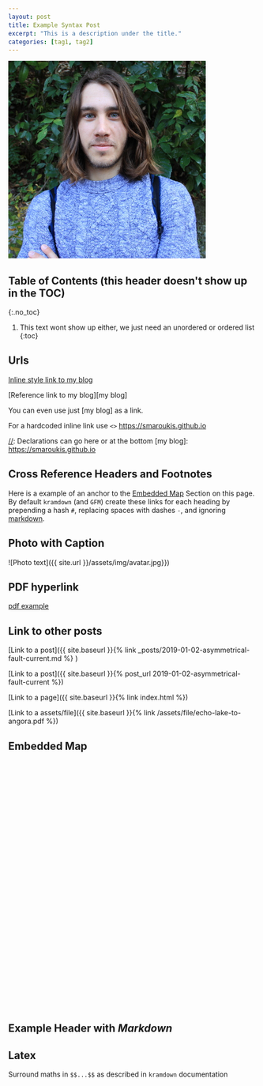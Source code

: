 ```yaml
---
layout: post
title: Example Syntax Post
excerpt: "This is a description under the title."
categories: [tag1, tag2]
---
```


![Cover](/assets/img/avatar.jpg)

## Table of Contents (this header doesn't show up in the TOC)
{:.no_toc}
1. This text wont show up either, we just need an unordered or ordered list
{:toc}

## Urls

[Inline style link to my blog](https://smaroukis.github.com)

[Reference link to my blog][my blog]

You can even use just [my blog] as a link.

For a hardcoded inline link use `<>` <https://smaroukis.github.io>

[//]: Declarations can go here or at the bottom
[my blog]: https://smaroukis.github.io

## Cross Reference Headers and Footnotes

Here is a example of an anchor to the [Embedded Map](#embedded-map) Section on this page. By default `kramdown` (and `GFM`) create these links for each heading by prepending a hash `#`, replacing spaces with dashes `-`, and ignoring [markdown](#example-header-with-markdown).

## Photo with Caption 

![Photo text]({{ site.url }}/assets/img/avatar.jpg}})

## PDF hyperlink

[pdf example]({{"/assets/file/echo-lake-to-angora.pdf"}})

[//]: # (This is a comment)

## Link to other posts

[//]: # (Below, site.baseurl is optional)

[Link to a post]({{ site.baseurl }}{% link _posts/2019-01-02-asymmetrical-fault-current.md %} )

[Link to a post]({{ site.baseurl }}{% post_url 2019-01-02-asymmetrical-fault-current %})

[Link to a page]({{ site.baseurl }}{% link index.html %})

[Link to a assets/file]({{ site.baseurl }}{% link /assets/file/echo-lake-to-angora.pdf %})

## Embedded Map

<div id="map" class="map leaflet-container" style="height: 500px; position:relative;"></div>

<script>
    var map = L.map('map').setView([-118.179,36.495], 10);
    L.tileLayer('https://api.mapbox.com/styles/v1/smaroukis/cj079ohrl00012ro37wtvmoea/tiles/256/{z}/{x}/{y}?access_token=pk.eyJ1Ijoic21hcm91a2lzIiwiYSI6ImNpcTZyNW96djAwZ3BmbmtrcnZpbXRoMG0ifQ.wlaRgsckB1_vTtYKWEhZJw').addTo(map)
</script>

## Example Header with _Markdown_

## Latex

Surround maths in `$$...$$` as described in `kramdown` documentation